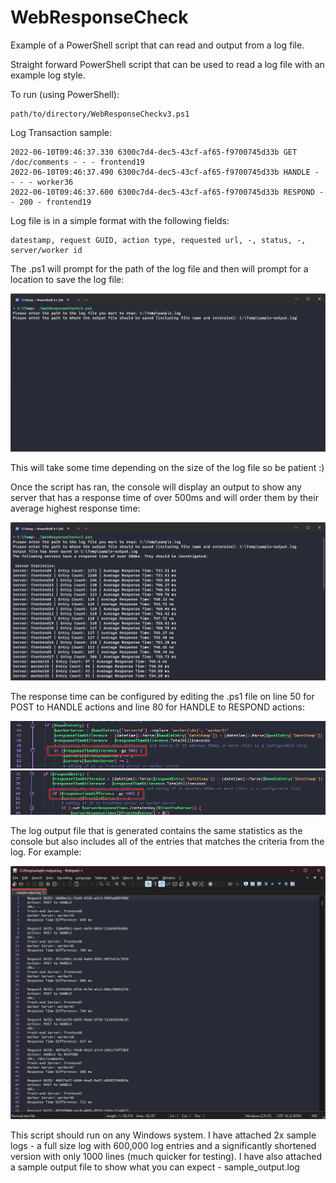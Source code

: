 # WebResponseCheck

Example of a PowerShell script that can read and output from a log file.

Straight forward PowerShell script that can be used to read a log file with an example log style.

To run (using PowerShell):
```
path/to/directory/WebResponseCheckv3.ps1
```

Log Transaction sample:
```
2022-06-10T09:46:37.330 6300c7d4-dec5-43cf-af65-f9700745d33b GET /doc/comments - - - frontend19
2022-06-10T09:46:37.490 6300c7d4-dec5-43cf-af65-f9700745d33b HANDLE - - - - worker36
2022-06-10T09:46:37.600 6300c7d4-dec5-43cf-af65-f9700745d33b RESPOND - - 200 - frontend19
```

Log file is in a simple format with the following fields:
```
datestamp, request GUID, action type, requested url, -, status, -, server/worker id
```

The .ps1 will prompt for the path of the log file and then will prompt for a location to save the log file:

![File Path prompts](images/file_path_prompt.png)

This will take some time depending on the size of the log file so be patient :)

Once the script has ran, the console will display an output to show any server that has a response time of over 500ms and will order them by their average highest response time:

![Script Completed](images/script_completed.png)

The response time can be configured by editing the .ps1 file on line 50 for POST to HANDLE actions and line 80 for HANDLE to RESPOND actions:

![Response Time Edit line_50](images/response_time_edit_1.png)
![Response Time Edit line_80](images/response_time_edit_2.png)

The log output file that is generated contains the same statistics as the console but also includes all of the entries that matches the criteria from the log. For example:

![sameple-output.log](images/sample_output.png)

This script should run on any Windows system. I have attached 2x sample logs - a full size log with 600,000 log entries and a significantly shortened version with only 1000 lines (much quicker for testing). I have also attached a sample output file to show what you can expect - sample_output.log
